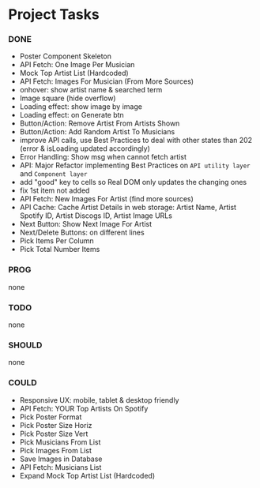 # Project Tasks

### DONE

- Poster Component Skeleton
- API Fetch: One Image Per Musician
- Mock Top Artist List (Hardcoded)
- API Fetch: Images For Musician (From More Sources)
- onhover: show artist name & searched term
- Image square (hide overflow)
- Loading effect: show image by image
- Loading effect: on Generate btn
- Button/Action: Remove Artist From Artists Shown
- Button/Action: Add Random Artist To Musicians
- improve API calls, use Best Practices to deal with other states than 202 (error & isLoading updated accordingly)
- Error Handling: Show msg when cannot fetch artist
- API: Major Refactor implementing Best Practices on `API utility layer` and `Component layer`
- add "good" key to cells so Real DOM only updates the changing ones
- fix 1st item not added
- API Fetch: New Images For Artist (find more sources)
- API Cache: Cache Artist Details in web storage: Artist Name, Artist Spotify ID, Artist Discogs ID, Artist Image URLs
- Next Button: Show Next Image For Artist
- Next/Delete Buttons: on different lines
- Pick Items Per Column
- Pick Total Number Items

### PROG

none

### TODO

none

### SHOULD

none

### COULD

- Responsive UX: mobile, tablet & desktop friendly
- API Fetch: YOUR Top Artists On Spotify
- Pick Poster Format
- Pick Poster Size Horiz
- Pick Poster Size Vert
- Pick Musicians From List
- Pick Images From List
- Save Images in Database
- API Fetch: Musicians List
- Expand Mock Top Artist List (Hardcoded)
